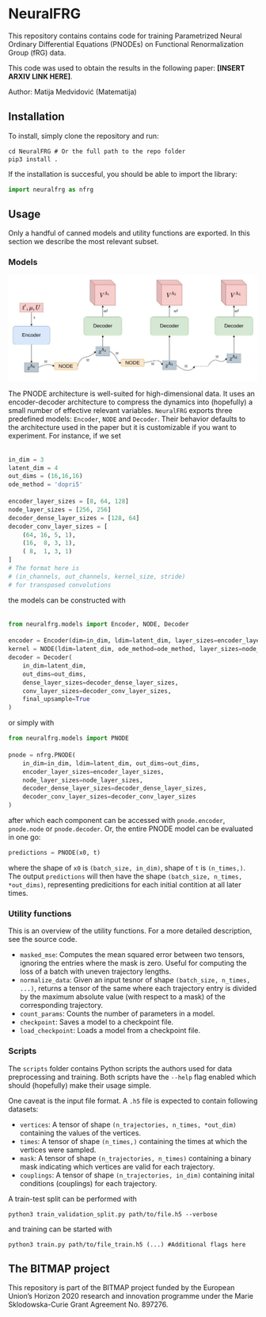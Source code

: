 # NeuralFRG

This repository contains contains code for training Parametrized Neural Ordinary Differential Equations (PNODEs) on Functional Renormalization Group (fRG) data.

This code was used to obtain the results in the following paper: **[INSERT ARXIV LINK HERE]**.

Author: Matija Medvidović (Matematija)

## Installation

To install, simply clone the repository and run:
```shell
cd NeuralFRG # Or the full path to the repo folder
pip3 install .
```

If the installation is succesful, you should be able to import the library:
```python
import neuralfrg as nfrg
```

## Usage

Only a handful of canned models and utility functions are exported. In this section we describe the most relevant subset.

### Models

<center>
    <img src="./figures/diagram.jpg" alt="diagram" class="center" width="800"/>
</center>

The PNODE architecture is well-suited for high-dimensional data. It uses an encoder-decoder architecture to compress the dynamics into (hopefully) a small number of effective relevant variables. `NeuralFRG` exports three predefined models: `Encoder`, `NODE` and `Decoder`. Their behavior defaults to the architecture used in the paper but it is customizable if you want to experiment. For instance, if we set

```python

in_dim = 3
latent_dim = 4
out_dims = (16,16,16)
ode_method = 'dopri5'

encoder_layer_sizes = [8, 64, 128]
node_layer_sizes = [256, 256]
decoder_dense_layer_sizes = [128, 64]
decoder_conv_layer_sizes = [
    (64, 16, 5, 1),
    (16,  8, 3, 1),
    ( 8,  1, 3, 1)
]
# The format here is
# (in_channels, out_channels, kernel_size, stride)
# for transposed convolutions
```
the models can be constructed with

```python

from neuralfrg.models import Encoder, NODE, Decoder

encoder = Encoder(dim=in_dim, ldim=latent_dim, layer_sizes=encoder_layer_sizes)
kernel = NODE(ldim=latent_dim, ode_method=ode_method, layer_sizes=node_layer_sizes)
decoder = Decoder(
    in_dim=latent_dim,
    out_dims=out_dims,
    dense_layer_sizes=decoder_dense_layer_sizes,
    conv_layer_sizes=decoder_conv_layer_sizes,
    final_upsample=True
)
```

or simply with 

```python
from neuralfrg.models import PNODE

pnode = nfrg.PNODE(
    in_dim=in_dim, ldim=latent_dim, out_dims=out_dims,
    encoder_layer_sizes=encoder_layer_sizes,
    node_layer_sizes=node_layer_sizes,
    decoder_dense_layer_sizes=decoder_dense_layer_sizes,
    decoder_conv_layer_sizes=decoder_conv_layer_sizes
)
```

after which each component can be accessed with `pnode.encoder`, `pnode.node` or `pnode.decoder`. Or, the entire PNODE model can be evaluated in one go:

```python
predictions = PNODE(x0, t)
```

where the shape of `x0` is `(batch_size, in_dim)`, shape of `t` is `(n_times,)`. The output `predictions` will then have the shape `(batch_size, n_times, *out_dims)`, representing predicitions for each initial contition at all later times.

### Utility functions

This is an overview of the utility functions. For a more detailed description, see the source code.

* `masked_mse`: Computes the mean squared error between two tensors, ignoring the entries where the mask is zero. Useful for computing the loss of a batch with uneven trajectory lengths.
* `normalize_data`: Given an input tesnor of shape `(batch_size, n_times, ...)`, returns a tensor of the same where each trajectory entry is divided by the maximum absolute value (with respect to a mask) of the corresponding trajectory.
* `count_params`: Counts the number of parameters in a model.
* `checkpoint`: Saves a model to a checkpoint file.
* `load_checkpoint`: Loads a model from a checkpoint file.

### Scripts

The `scripts` folder contains Python scripts the authors used for data preprocessing and training. Both scripts have the `--help` flag enabled which should (hopefully) make their usage simple.

One caveat is the input file format. A `.h5` file is expected to contain following datasets:

* `vertices`: A tensor of shape `(n_trajectories, n_times, *out_dim)` containing the values of the vertices.
* `times`: A tensor of shape `(n_times,)` containing the times at which the vertices were sampled.
* `mask`: A tensor of shape `(n_trajectories, n_times)` containing a binary mask indicating which vertices are valid for each trajectory.
* `couplings`: A tensor of shape `(n_trajectories, in_dim)` containing inital conditions (couplings) for each trajectory.

A train-test split can be performed with

```shell
python3 train_validation_split.py path/to/file.h5 --verbose
```
and training can be started with

```shell
python3 train.py path/to/file_train.h5 (...) #Additional flags here
```

## The BITMAP project

This repository is part of the BITMAP project funded by the European Union’s Horizon 2020 research and innovation programme
under the Marie Sklodowska-Curie Grant Agreement No. 897276.
